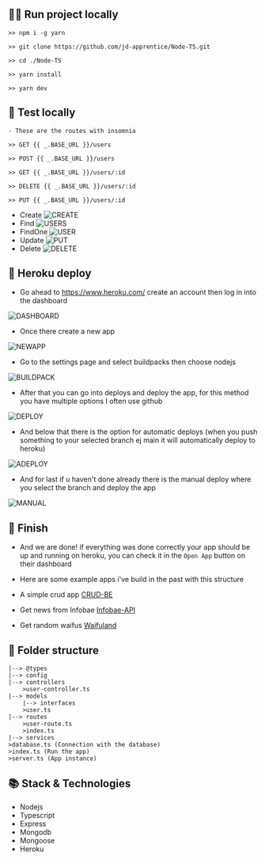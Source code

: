 ## 🏃‍♂️ Run project locally

```
>> npm i -g yarn

>> git clone https://github.com/jd-apprentice/Node-TS.git

>> cd ./Node-TS

>> yarn install

>> yarn dev
```

## 🧪 Test locally

```
- These are the routes with insomnia

>> GET {{ _.BASE_URL }}/users

>> POST {{ _.BASE_URL }}/users

>> GET {{ _.BASE_URL }}/users/:id

>> DELETE {{ _.BASE_URL }}/users/:id

>> PUT {{ _.BASE_URL }}/users/:id
```

- Create
  ![CREATE](https://cdn.discordapp.com/attachments/875262629516546089/975128172502847640/unknown.png)
- Find
  ![USERS](https://cdn.discordapp.com/attachments/875262629516546089/975129797401378866/unknown.png)
- FindOne
  ![USER](https://cdn.discordapp.com/attachments/875262629516546089/975130152558293072/unknown.png)
- Update
  ![PUT](https://cdn.discordapp.com/attachments/875262629516546089/975132183616430110/unknown.png)
- Delete
  ![DELETE](https://cdn.discordapp.com/attachments/875262629516546089/975132448339918849/unknown.png)

## 🍇 Heroku deploy

- Go ahead to https://www.heroku.com/ create an account then log in into the dashboard

![DASHBOARD](https://cdn.discordapp.com/attachments/875262629516546089/975137204596768768/unknown.png)

- Once there create a new app

![NEWAPP](https://cdn.discordapp.com/attachments/875262629516546089/975137989690802237/unknown.png)

- Go to the settings page and select buildpacks then choose nodejs

![BUILDPACK](https://cdn.discordapp.com/attachments/875262629516546089/975139047720763452/unknown.png)

- After that you can go into deploys and deploy the app, for this method you have multiple options I often use github

![DEPLOY](https://cdn.discordapp.com/attachments/875262629516546089/975139525263261796/unknown.png)

- And below that there is the option for automatic deploys (when you push something to your selected branch ej main it will automatically deploy to heroku)

![ADEPLOY](https://cdn.discordapp.com/attachments/875262629516546089/975139885776261191/unknown.png)

- And for last if u haven't done already there is the manual deploy where you select the branch and deploy the app

![MANUAL](https://cdn.discordapp.com/attachments/875262629516546089/975140221509312532/unknown.png)

## 🏁 Finish

- And we are done! if everything was done correctly your app should be up and running on heroku, you can check it in the `Open App` button on their dashboard

- Here are some example apps i've build in the past with this structure

- A simple crud app [CRUD-BE](https://github.com/jd-apprentice/MEAN-APP-BE)
- Get news from Infobae [Infobae-API](https://github.com/jd-apprentice/infobae-api)
- Get random waifus [Waifuland](https://github.com/jd-apprentice/waifuland-api)

## 📂 Folder structure

```src
|--> @types
|--> config
|--> controllers
    >user-controller.ts
|--> models
    |--> interfaces
    >user.ts
|--> routes
    >user-route.ts
    >index.ts
|--> services
>database.ts (Connection with the database)
>index.ts (Run the app)
>server.ts (App instance)
```

## 📚 Stack & Technologies

- Nodejs
- Typescript
- Express
- Mongodb
- Mongoose
- Heroku

